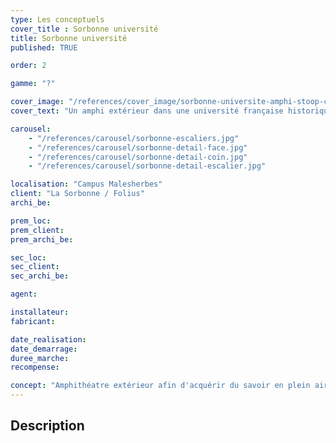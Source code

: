 ```yaml
---
type: Les conceptuels
cover_title : Sorbonne université
title: Sorbonne université
published: TRUE

order: 2

gamme: "?"

cover_image: "/references/cover_image/sorbonne-universite-amphi-stoop-cube.jpg"
cover_text: "Un amphi extérieur dans une université française historique"

carousel:
    - "/references/carousel/sorbonne-escaliers.jpg"
    - "/references/carousel/sorbonne-detail-face.jpg"
    - "/references/carousel/sorbonne-detail-coin.jpg"
    - "/references/carousel/sorbonne-detail-escalier.jpg"

localisation: "Campus Malesherbes"
client: "La Sorbonne / Folius"
archi_be:

prem_loc:
prem_client:
prem_archi_be:

sec_loc:
sec_client:
sec_archi_be:

agent:

installateur:
fabricant:

date_realisation:
date_demarrage:
duree_marche:
recompense:

concept: "Amphithéatre extérieur afin d'acquérir du savoir en plein air "
---
```


## Description
